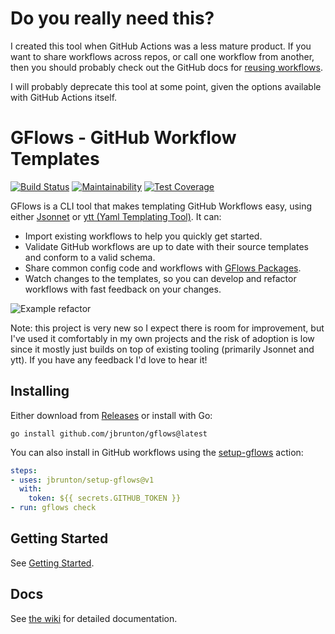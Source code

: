 # Do you really need this?

I created this tool when GitHub Actions was a less mature product. If you want to share workflows across repos, or call one workflow from another, then you should probably check out the GitHub docs for [reusing workflows](https://docs.github.com/en/actions/using-workflows/reusing-workflows).

I will probably deprecate this tool at some point, given the options available with GitHub Actions itself.

# GFlows - GitHub Workflow Templates

[![Build Status](https://github.com/jbrunton/gflows/workflows/build/badge.svg?branch=develop)](https://github.com/jbrunton/gflows/actions?query=branch%3Adevelop+workflow%3Abuild)
[![Maintainability](https://api.codeclimate.com/v1/badges/02363f0b2588376bbf98/maintainability)](https://codeclimate.com/github/jbrunton/gflows/maintainability)
[![Test Coverage](https://api.codeclimate.com/v1/badges/02363f0b2588376bbf98/test_coverage)](https://codeclimate.com/github/jbrunton/gflows/test_coverage)

GFlows is a CLI tool that makes templating GitHub Workflows easy, using either [Jsonnet](https://jsonnet.org/) or [ytt (Yaml Templating Tool)](https://get-ytt.io/). It can:

* Import existing workflows to help you quickly get started.
* Validate GitHub workflows are up to date with their source templates and conform to a valid schema.
* Share common config code and workflows with [GFlows Packages](https://github.com/jbrunton/gflows/wiki/GFlows-Packages).
* Watch changes to the templates, so you can develop and refactor workflows with fast feedback on your changes.

![Example refactor](https://raw.githubusercontent.com/jbrunton/gflows/develop/refactor.gif)

Note: this project is very new so I expect there is room for improvement, but I've used it comfortably in my own projects and the risk of adoption is low since it mostly just builds on top of existing tooling (primarily Jsonnet and ytt). If you have any feedback I'd love to hear it!

## Installing

Either download from [Releases](https://github.com/jbrunton/gflows/releases) or install with Go:

    go install github.com/jbrunton/gflows@latest
    
You can also install in GitHub workflows using the [setup-gflows](https://github.com/jbrunton/setup-gflows) action:

```yaml
steps:
- uses: jbrunton/setup-gflows@v1
  with:
    token: ${{ secrets.GITHUB_TOKEN }}
- run: gflows check
```

## Getting Started

See [Getting Started](https://github.com/jbrunton/gflows/wiki/Getting-Started).

## Docs

See [the wiki](https://github.com/jbrunton/gflows/wiki) for detailed documentation.

